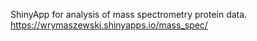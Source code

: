 ShinyApp for analysis of mass spectrometry protein data.
 https://wrymaszewski.shinyapps.io/mass_spec/
